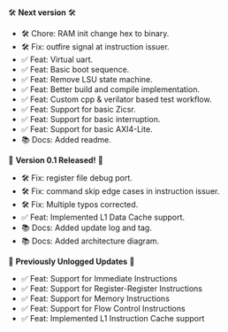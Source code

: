 🛠️ **Next version** 🛠️

* 🛠️ Chore: RAM init change hex to binary.
* 🛠️ Fix: outfire signal at instruction issuer.
* ✅ Feat: Virtual uart.
* ✅ Feat: Basic boot sequence.
* ✅ Feat: Remove LSU state machine.
* ✅ Feat: Better build and compile implementation.
* ✅ Feat: Custom cpp & verilator based test workflow.
* ✅ Feat: Support for basic Zicsr.
* ✅ Feat: Support for basic interruption.
* ✅ Feat: Support for basic AXI4-Lite.
* 📚 Docs: Added readme.

🎉 **Version 0.1 Released!** 🎉

* 🛠️ Fix: register file debug port.
* 🛠️ Fix: command skip edge cases in instruction issuer.
* 🛠️ Fix: Multiple typos corrected.
* ✅ Feat: Implemented L1 Data Cache support.
* 📚 Docs: Added update log and tag.
* 📚 Docs: Added architecture diagram.

📝 **Previously Unlogged Updates** 📝

* ✅ Feat: Support for Immediate Instructions
* ✅ Feat: Support for Register-Register Instructions
* ✅ Feat: Support for Memory Instructions
* ✅ Feat: Support for Flow Control Instructions
* ✅ Feat: Implemented L1 Instruction Cache support

